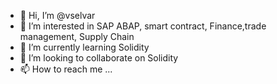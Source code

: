 - 👋 Hi, I’m @vselvar
- 👀 I’m interested in SAP ABAP, smart contract, Finance,trade management, Supply Chain
- 🌱 I’m currently learning Solidity
- 💞️ I’m looking to collaborate on Solidity
- 📫 How to reach me ...

<!---
vselvar/vselvar is a ✨ special ✨ repository because its `README.md` (this file) appears on your GitHub profile.
You can click the Preview link to take a look at your changes.
--->
